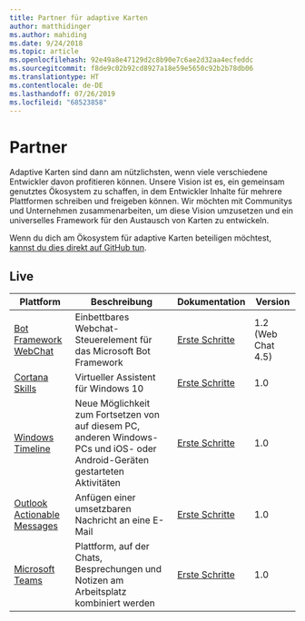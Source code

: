 ```yaml
---
title: Partner für adaptive Karten
author: matthidinger
ms.author: mahiding
ms.date: 9/24/2018
ms.topic: article
ms.openlocfilehash: 92e49a8e47129d2c8b90e7c6ae2d32aa4ecfeddc
ms.sourcegitcommit: f8de9c02b92cd8927a18e59e5650c92b2b78db06
ms.translationtype: HT
ms.contentlocale: de-DE
ms.lasthandoff: 07/26/2019
ms.locfileid: "68523858"
---
```

# <a name="partners"></a>Partner 

Adaptive Karten sind dann am nützlichsten, wenn viele verschiedene Entwickler davon profitieren können. Unsere Vision ist es, ein gemeinsam genutztes Ökosystem zu schaffen, in dem Entwickler Inhalte für mehrere Plattformen schreiben und freigeben können. Wir möchten mit Communitys und Unternehmen zusammenarbeiten, um diese Vision umzusetzen und ein universelles Framework für den Austausch von Karten zu entwickeln.

Wenn du dich am Ökosystem für adaptive Karten beteiligen möchtest, [kannst du dies direkt auf GitHub tun](https://github.com/Microsoft/AdaptiveCards).

## <a name="live"></a>Live

Plattform | Beschreibung | Dokumentation | Version
---------|-------------|---------------|---------
[Bot Framework WebChat](https://github.com/Microsoft/BotFramework-WebChat)  | Einbettbares Webchat-Steuerelement für das Microsoft Bot Framework | [Erste Schritte](https://docs.microsoft.com/en-us/adaptive-cards/get-started/bots) | 1.2 (Web Chat 4.5)
[Cortana Skills](https://docs.microsoft.com/en-us/cortana/skills/adaptive-cards) | Virtueller Assistent für Windows 10 | [Erste Schritte](https://docs.microsoft.com/en-us/adaptive-cards/get-started/bots) | 1.0
[Windows Timeline](https://blogs.windows.com/windowsexperience/2017/12/19/announcing-windows-10-insider-preview-build-17063-pc/) | Neue Möglichkeit zum Fortsetzen von auf diesem PC, anderen Windows-PCs und iOS- oder Android-Geräten gestarteten Aktivitäten | [Erste Schritte](https://docs.microsoft.com/en-us/adaptive-cards/get-started/windows) | 1.0
[Outlook Actionable Messages](https://docs.microsoft.com/en-us/outlook/actionable-messages/)  | Anfügen einer umsetzbaren Nachricht an eine E-Mail | [Erste Schritte](https://docs.microsoft.com/en-us/outlook/actionable-messages/) | 1.0
[Microsoft Teams](https://products.office.com/en-US/microsoft-teams/group-chat-software) | Plattform, auf der Chats, Besprechungen und Notizen am Arbeitsplatz kombiniert werden | [Erste Schritte](https://docs.microsoft.com/en-us/microsoftteams/platform/concepts/cards/cards-reference#adaptive-card) | 1.0
